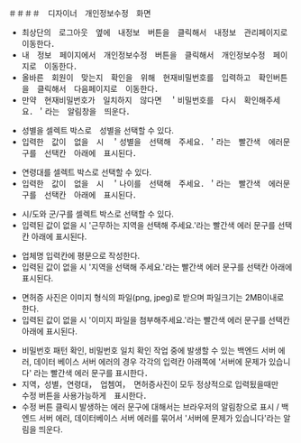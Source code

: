 ＃＃＃＃　디자이너　개인정보수정　화면

 - 최상단의　로그아웃　옆에　내정보　버튼을　클릭해서　내정보　관리페이지로　이동한다．
 - 내　정보　페이지에서　개인정보수정　버튼을　클릭해서　개인정보수정　페이지로　이동한다．
  - 올바른　회원이　맞는지　확인을　위해　현재비밀번호를　입력하고　확인버튼을　클릭해서　다음페이지로　이동한다．
 - 만약　현재비밀번호가　일치하지　않다면　＇비밀번호를　다시　확인해주세요．＇라는　알림창을　띄운다．

<!-- 성별 -->
- 성별을 셀렉트 박스로　성별을 선택할 수 있다.
- 입력한　값이　없을　시　＇성별을　선택해　주세요．＇라는　빨간색　에러문구를　선택칸　아래에　표시된다．

<!-- 연령대 -->
- 연령대를 셀렉트 박스로 선택할 수 있다.
- 입력한　값이　없을　시　＇나이를　선택해　주세요．＇라는　빨간색　에러문구를　선택칸　아래에　표시된다．

<!-- 근무하는 지역 -->
- 시/도와 군/구를 셀렉트 박스로 선택할 수 있다.  
- 입력된 값이 없을 시 '근무하는 지역을 선택해 주세요.'라는 빨간색 에러 문구를 선택칸 아래에 표시된다.

<!-- 업체명 -->
- 업체명 입력칸에 평문으로 작성한다. 
- 입력된 값이 없을 시 '지역을 선택해 주세요.'라는 빨간색 에러 문구를 선택칸 아래에 표시된다. 

<!-- 면허증 사진 -->
- 면허증 사진은 이미지 형식의 파일(png, jpeg)로 받으며 파일크기는 2MB이내로 한다.  
- 입력된 값이 없을 시 '이미지 파일을 첨부해주세요.'라는 빨간색 에러 문구를 선택칸 아래에 표시된다.

<!-- 　에러　 -->
- 비밀번호 패턴 확인, 비밀번호 일치 확인 작업 중에 발생할 수 있는 백엔드 서버 에러, 데이터 베이스 서버 에러의 경우 각각의 입력칸 아래쪽에 '서버에 문제가 있습니다' 라는 빨간색 에러 문구를 표시한다．
- 지역，성별，연령대，　업쳄여，　면허증사진이 모두 정상적으로 입력됬을때만　수정 버튼을 사용가능하게　표시한다．
- 수정 버튼 클릭시 발생하는 에러 문구에 대해서는 브라우저의 알림창으로 표시 / 백엔드 서버 에러, 데이터베이스 서버 에러를 묶어서 '서버에 문제가 있습니다'라는 알림을 띄운다.
